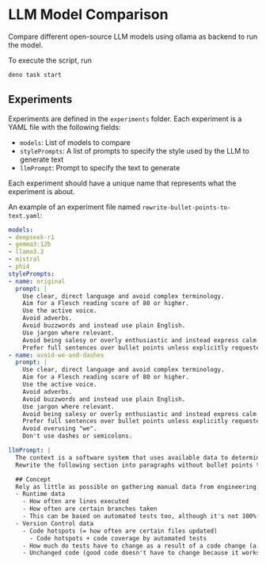 # LLM Model Comparison

Compare different open-source LLM models using ollama as backend to run the model.

To execute the script, run
```sh
deno task start
```

## Experiments
Experiments are defined in the `experiments` folder. Each experiment is a YAML file with the following fields:
- `models`: List of models to compare
- `stylePrompts`: A list of prompts to specify the style used by the LLM to generate text
- `llmPrompt`: Prompt to specify the text to generate

Each experiment should have a unique name that represents what the experiment is about.

An example of an experiment file named `rewrite-bullet-points-to-text.yaml`:
```yaml
models:
- deepseek-r1
- gemma3:12b
- llama3.2
- mistral
- phi4
stylePrompts: 
- name: original
  prompt: |
    Use clear, direct language and avoid complex terminology.
    Aim for a Flesch reading score of 80 or higher.
    Use the active voice.
    Avoid adverbs.
    Avoid buzzwords and instead use plain English.
    Use jargon where relevant.
    Avoid being salesy or overly enthusiastic and instead express calm confidence.
    Prefer full sentences over bullet points unless explicitly requested.
- name: avoid-we-and-dashes
  prompt: |
    Use clear, direct language and avoid complex terminology.
    Aim for a Flesch reading score of 80 or higher.
    Use the active voice.
    Avoid adverbs.
    Avoid buzzwords and instead use plain English.
    Use jargon where relevant.
    Avoid being salesy or overly enthusiastic and instead express calm confidence.
    Prefer full sentences over bullet points unless explicitly requested.
    Avoid overusing "we".
    Don't use dashes or semicolons.

llmPrompt: |
  The context is a software system that uses available data to determine the code quality of a codebase.
  Rewrite the following section into paragraphs without bullet points that could be used in an article about the topic.

  ## Concept
  Rely as little as possible on gathering manual data from engineering, but rather on other metrics that can easily be calculated from existing systems:
  - Runtime data
    - How often are lines executed
    - How often are certain branches taken
    - This can be based on automated tests too, although it's not 100% representative
  - Version Control data
    - Code hotspots (= how often are certain files updated)
      - Code hotspots + code coverage by automated tests
    - How much do tests have to change as a result of a code change (a lot of changing tests is usually a bad sign)
    - Unchanged code (good code doesn't have to change because it works, bad code usually isn't changed because nobody dares to touch it)
```
